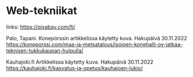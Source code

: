# Web-tekniikat
links:
https://pixabay.com/fi/

Palo, Tapani. Konepörssin artikkelissa käytetty kuva. Hakupäivä 30.11.2022 https://koneporssi.com/maa-ja-metsatalous/isojoen-konehalli-oy-jatkaa-teknisen-tukkukaupan-huipulla/

Kauhajoki.fi Artikkelissa käytetty kuva. Hakupäivä 30.11.2022 https://kauhajoki.fi/kasvatus-ja-opetus/kauhajoen-lukio/
